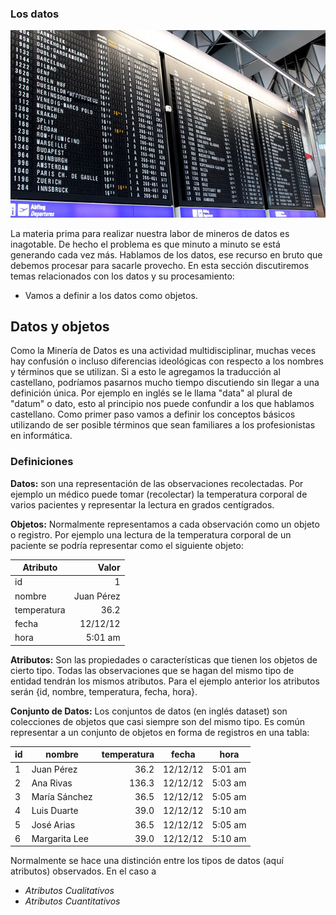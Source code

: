 ### Los datos
![Datos](../img/airdata.jpg)

La materia prima para realizar nuestra labor de mineros de datos es inagotable. De hecho el problema es que minuto a minuto se está generando cada vez más. Hablamos de los datos, ese recurso en bruto que debemos procesar para sacarle provecho. En esta sección discutiremos temas relacionados con los datos y su procesamiento:
* Vamos a definir a los datos como objetos.


## Datos y objetos

Como la Minería de Datos es una actividad multidisciplinar, muchas veces hay confusión o incluso diferencias ideológicas con respecto a los nombres y términos que se utilizan. Si a esto le agregamos la traducción al castellano, podríamos pasarnos mucho tiempo discutiendo sin llegar a una definición única. Por ejemplo en inglés se le llama "data" al plural de "datum" o dato, esto al principio nos puede confundir a los que hablamos castellano. Como primer paso vamos a definir los conceptos básicos utilizando de ser posible términos que sean familiares a los profesionistas en informática.


### Definiciones

**Datos:** son una representación de las observaciones recolectadas. Por ejemplo un médico puede tomar (recolectar) la temperatura corporal de varios pacientes y representar la lectura en grados centígrados.

**Objetos:** Normalmente representamos a cada observación como un objeto o registro. Por ejemplo una lectura de la temperatura corporal de un paciente se podría representar como el siguiente objeto:

| Atributo      | Valor     |
| ------------- | ---------:|
| id            |     1     |
| nombre        |  Juan Pérez|
| temperatura   |  36.2     |
| fecha         |  12/12/12 |
| hora          |  5:01 am  |

**Atributos:** Son las propiedades o características que tienen los objetos de cierto tipo. Todas las observaciones que se hagan del mismo tipo de entidad tendrán los mismos atributos. Para el ejemplo anterior los atributos serán {id, nombre, temperatura, fecha, hora}.   

**Conjunto de Datos:** Los conjuntos de datos (en inglés dataset) son colecciones de objetos que casi siempre son del mismo tipo. Es común representar a un conjunto de objetos en forma de registros en una tabla:

| id |  nombre       | temperatura |  fecha    |    hora |
|----|---------------| -----------:|-----------|---------|
| 1  | Juan Pérez    |    36.2     | 12/12/12  | 5:01 am |
| 2  | Ana Rivas     |   136.3     | 12/12/12  | 5:03 am |
| 3  | María Sánchez |    36.5     | 12/12/12  | 5:05 am |
| 4  | Luis Duarte   |    39.0     | 12/12/12  | 5:10 am |
| 5  | José Arias    |    36.5     | 12/12/12  | 5:05 am |
| 6  | Margarita Lee |    39.0     | 12/12/12  | 5:10 am |

Normalmente se hace una distinción entre los tipos de datos (aquí atributos) observados. En el caso a

* *Atributos Cualitativos*
* *Atributos Cuantitativos*
